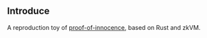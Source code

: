 ## Introduce

A reproduction toy of [proof-of-innocence](https://github.com/chainwayxyz/proof-of-innocence), based on Rust and zkVM.
